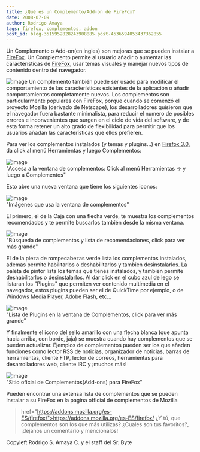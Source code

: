```yaml
---
title: ¿Qué es un Complemento/Add-on de FireFox?
date: 2008-07-09
author: Rodrigo Amaya
tags: firefox, complementos, addon
post_id: blog-3515952828243908885.post-4536594053437362855
---
```


Un Complemento o Add-on(en ingles) son mejoras que se pueden instalar a [FireFox](https://srbyte.blogspot.com/2008/07/el-guiness-record-de-firefox-3.html). Un Complemento permite al usuario añadir o aumentar las características de [FireFox](https://srbyte.blogspot.com/2008/07/el-guiness-record-de-firefox-3.html), usar temas visuales y manejar nuevos tipos de contenido dentro del navegador.

![image](https://bp0.blogger.com/_ayvorITawE4/SHVGtfOgiJI/AAAAAAAAA3U/ipKDKVlsIzk/s320/firefox-logo.png)    Un complemento
también puede ser usado para modificar el comportamiento de las características existentes de la aplicación o añadir comportamientos completamente nuevos. Los complementos son particularmente populares con FireFox, porque cuando se comenzó el proyecto Mozilla (derivado de Netscape), los desarrolladores quisieron que el navegador fuera bastante minimalista, para reducir el numero de posibles errores e inconvenientes que surgen en el ciclo de vida del software, y de esta forma retener un alto grado de flexibilidad para permitir que los usuarios añadan las características que ellos prefieren.

Para ver los complementos instalados (y temas y plugins...) en [Firefox 3.0](https://srbyte.blogspot.com/2008/07/el-guiness-record-de-firefox-3.html), da click al menú Herramientas y luego Complementos:

![image](https://bp3.blogger.com/_ayvorITawE4/SHVB9POgiHI/AAAAAAAAA3E/zNYo65Ek8Sw/s400/menu-tools-addons.jpg)    
"Accesa a la ventana de
complementos: Click al menú Herramientas -> y luego a Complementos"

Esto abre una nueva ventana que tiene los siguientes iconos:

![image](https://bp2.blogger.com/_ayvorITawE4/SHVCz_OgiII/AAAAAAAAA3M/iMcGgqfNMOM/s400/addonnavicons.jpg)    
"Imágenes que usa la ventana de
complementos"

El primero, el de la Caja con una flecha verde, te muestra los complementos recomendados y te permite buscarlos también desde la misma ventana.

![image](https://bp3.blogger.com/_ayvorITawE4/SHVBzPOgiGI/AAAAAAAAA28/DmSli_5TugI/s400/addonsearch.jpg)    
"Búsqueda de complementos y
lista de recomendaciones, click para ver más grande"

El de la pieza de rompecabezas verde lista los complementos instalados, ademas permite habilitarlos o deshabilitarlos y tambien desinstalarlos. La paleta de pintor lista los temas que tienes instalados, y tambien permite deshabilitarlos o desinstalarlos. Al dar click en el cubo azul de lego se listaran los "Plugins" que permiten ver contenido multimedia en el navegador, estos plugins pueden ser el de QuickTime por ejemplo, o de Windows Media Player, Adobe Flash, etc...

![image](https://bp3.blogger.com/_ayvorITawE4/SHVBwPOgiFI/AAAAAAAAA20/nZIuDk_vHRg/s400/addonplugins.jpg)    
"Lista de Plugins en la
ventana de Complementos, click para ver más grande"

Y finalmente el icono del sello amarillo con una flecha blanca (que apunta hacia arriba, con borde, jaja) se muestra cuando hay complementos que se pueden actualizar. Ejemplos de complementos pueden ser los que añaden funciones como lector RSS de noticias, organizador de noticias, barras de herramientas, cliente FTP, lector de correos, herramientas para desarrolladores web, cliente IRC y ¡muchos más!

![image](https://bp0.blogger.com/_ayvorITawE4/SHVBtfOgiEI/AAAAAAAAA2s/g2Iyl16ZTqQ/s400/addonpage.jpg)    
"Sitio oficial de
Complementos(Add-ons) para FireFox"

Pueden encontrar una extensa lista de complementos que se pueden instalar a su FireFox en la pagina official de complementos de Mozilla

> href="https://addons.mozilla.org/es-ES/firefox/">https://addons.mozilla.org/es-ES/firefox/
¿Y tú, que complementos son los que más utilizas? ¿Cuales son tus favoritos?, ¡dejanos un comentario y mencionalos!

Copyleft Rodrigo S. Amaya C. y el staff del Sr. Byte